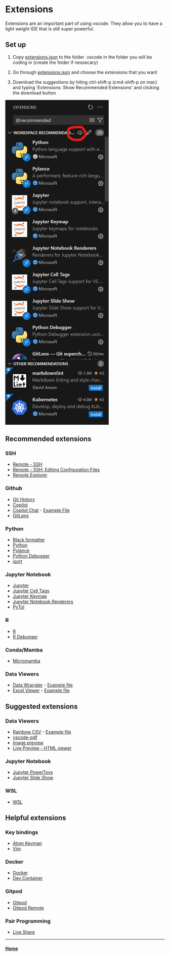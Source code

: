 # Extensions
Extensions are an important part of using vscode. They allow you to have a light weight IDE that is still super powerful.

## Set up
1. Copy [extensions.json](.vscode/extensions.json) to the folder .vscode in the folder you will be coding in (create the folder if nessecary)

2. Go through [extensions.json](.vscode/extensions.json) and choose the extensions that you want

3. Download the suggestions by hiting ctrl-shift-p (cmd-shift-p on mac) and typing 'Extensions: Show Recommended Extensions' and clicking the download button

![Recommended Extensions](<images/recommended_extensions.png>)

## Recommended extensions

### SSH

- [Remote - SSH](https://marketplace.visualstudio.com/items?itemName=ms-vscode-remote.remote-ssh)
- [Remote - SSH: Editing Configuration Files](https://marketplace.visualstudio.com/items?itemName=ms-vscode-remote.remote-ssh-edit)
- [Remote Explorer](https://marketplace.visualstudio.com/items?itemName=ms-vscode.remote-explorer)

### Github

- [Git History](https://marketplace.visualstudio.com/items?itemName=donjayamanne.githistory)
- [Copilot](https://marketplace.visualstudio.com/items?itemName=GitHub.copilot) 
- [Copilot Chat](https://marketplace.visualstudio.com/items?itemName=GitHub.copilot) - [Example File](example_files/co-pilot-example.ipynb)
- [GitLens](https://marketplace.visualstudio.com/items?itemName=eamodio.gitlens)

### Python

- [Black formatter](https://marketplace.visualstudio.com/items?itemName=ms-python.black-formatter)
- [Python](https://marketplace.visualstudio.com/items?itemName=ms-python.python)
- [Pylance](https://marketplace.visualstudio.com/items?itemName=ms-python.vscode-pylance)
- [Python Debugger](https://marketplace.visualstudio.com/items?itemName=ms-python.debugpy)
- [isort](https://marketplace.visualstudio.com/items?itemName=ms-python.isort)

### Jupyter Notebook

- [Jupyter](https://marketplace.visualstudio.com/items?itemName=ms-toolsai.jupyter)
- [Jupyter Cell Tags](https://marketplace.visualstudio.com/items?itemName=ms-toolsai.vscode-jupyter-cell-tags)
- [Jupyter Keymap](https://marketplace.visualstudio.com/items?itemName=ms-toolsai.jupyter-keymap)
- [Jupyter Notebook Renderers](https://marketplace.visualstudio.com/items?itemName=ms-toolsai.jupyter-renderers)
- [PyTol](https://marketplace.visualstudio.com/items?itemName=MaorBarak.pytoipynb)

### R

- [R](https://marketplace.visualstudio.com/items?itemName=REditorSupport.r)
- [R Debugger](https://marketplace.visualstudio.com/items?itemName=RDebugger.r-debugger)

### Conda/Mamba

- [Micromamba](https://marketplace.visualstudio.com/items?itemName=corker.vscode-micromamba)

### Data Viewers

- [Data Wrangler](https://marketplace.visualstudio.com/items?itemName=ms-toolsai.datawrangler) - [Example file](example_files/data-viewer-example.ipynb )
- [Excel Viewer](https://marketplace.visualstudio.com/items?itemName=GrapeCity.gc-excelviewer) - [Example file](example_files/example.xlsx )



## Suggested extensions

### Data Viewers

- [Rainbow CSV](https://marketplace.visualstudio.com/items?itemName=mechatroner.rainbow-csv) - [Example file](example_files/example.csv )
- [vscode-pdf](https://marketplace.visualstudio.com/items?itemName=tomoki1207.pdf)
- [Image preview](https://marketplace.visualstudio.com/items?itemName=tomoki1207.pdf)
- [Live Preview - HTML viewer](https://marketplace.visualstudio.com/items?itemName=ms-vscode.live-server)

### Jupyter Notebook

- [Jupyter PowerToys](https://marketplace.visualstudio.com/items?itemName=ms-toolsai.jupyter-renderers)
- [Jupyter Slide Show](https://marketplace.visualstudio.com/items?itemName=ms-toolsai.vscode-jupyter-slideshow)

### WSL

- [WSL](https://marketplace.visualstudio.com/items?itemName=ms-vscode-remote.remote-wsl)

## Helpful extensions

### Key bindings

- [Atom Keymap](https://marketplace.visualstudio.com/items?itemName=ms-vscode.atom-keybindings)
- [Vim](https://marketplace.visualstudio.com/items?itemName=vscodevim.vim)

### Docker
- [Docker](https://marketplace.visualstudio.com/items?itemName=ms-azuretools.vscode-docker)
- [Dev Container](https://marketplace.visualstudio.com/items?itemName=ms-vscode-remote.remote-containers)

### Gitpod
- [Gitpod](https://marketplace.visualstudio.com/items?itemName=gitpod.gitpod-desktop)
- [Gitpod Remote](https://marketplace.visualstudio.com/items?itemName=gitpod.gitpod-remote-ssh)

### Pair Programming
- [Live Share](https://marketplace.visualstudio.com/items?itemName=MS-vsliveshare.vsliveshare)
----

#### [Home](readme.md)